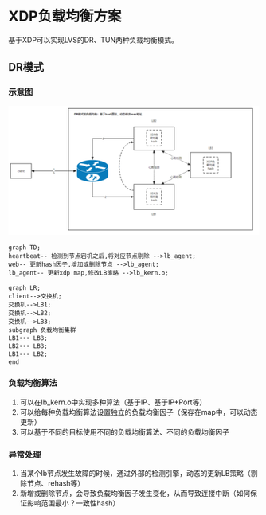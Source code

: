 # XDP负载均衡方案

基于XDP可以实现LVS的DR、TUN两种负载均衡模式。

## DR模式

### 示意图
![xdp_lb_dr](img/xdp_lb_dr.png)


```mermaid
graph TD;
heartbeat-- 检测到节点宕机之后,将对应节点剔除 -->lb_agent;
web-- 更新hash因子,增加或删除节点 -->lb_agent;
lb_agent-- 更新xdp map,修改LB策略 -->lb_kern.o;
```

```mermaid
graph LR;
client-->交换机;
交换机-->LB1;
交换机-->LB2;
交换机-->LB3;
subgraph 负载均衡集群
LB1--- LB3;
LB2--- LB3;
LB1--- LB2;
end
```

### 负载均衡算法
1. 可以在lb_kern.o中实现多种算法（基于IP、基于IP+Port等）
2. 可以给每种负载均衡算法设置独立的负载均衡因子（保存在map中，可以动态更新）
3. 可以基于不同的目标使用不同的负载均衡算法、不同的负载均衡因子

### 异常处理
1. 当某个lb节点发生故障的时候，通过外部的检测引擎，动态的更新LB策略（剔除节点、rehash等）
2. 新增或删除节点，会导致负载均衡因子发生变化，从而导致连接中断（如何保证影响范围最小？一致性hash）
